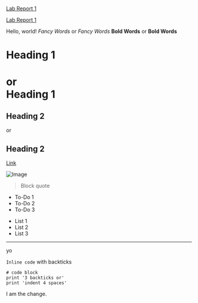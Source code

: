 [Lab Report 1](lab-report-1-week-2.html)

[Lab Report 1](https://k3alvare.github.io/cse15l-lab-reports/lab-report-1-week-2.html)

Hello, world!
*Fancy Words* or _Fancy Words_
**Bold Words** or __Bold Words__
# Heading 1 
or  
Heading 1
=========
## Heading 2 
or 

Heading 2
---------
[Link](http://youtube.com) 

![Image](https://i.pinimg.com/280x280_RS/6f/6f/b1/6f6fb140cb73185c1b6489747f781a59.jpg)

> Block quote

* To-Do 1
* To-Do 2
* To-Do 3

- List 1
- List 2
- List 3

--- 
yo

`Inline code` with backticks

```
# code block
print '3 backticks or'
print 'indent 4 spaces'
```

I am the change.
